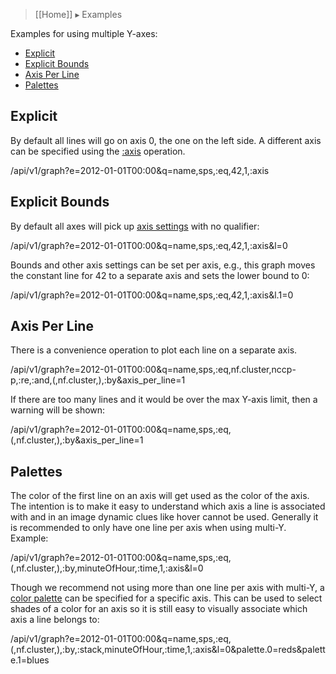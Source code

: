 > [[Home]] ▸ Examples

Examples for using multiple Y-axes:

* [Explicit](#explicit)
* [Explicit Bounds](#explicit-bounds)
* [Axis Per Line](#axis-per-line)
* [Palettes](#palettes)

## Explicit

By default all lines will go on axis 0, the one on the left side. A different axis can be
specified using the [:axis](style-axis) operation.

/api/v1/graph?e=2012-01-01T00:00&q=name,sps,:eq,42,1,:axis

## Explicit Bounds

By default all axes will pick up [axis settings](Graph#y-axis) with no qualifier:

/api/v1/graph?e=2012-01-01T00:00&q=name,sps,:eq,42,1,:axis&l=0

Bounds and other axis settings can be set per axis, e.g., this graph moves the constant line for
42 to a separate axis and sets the lower bound to 0:

/api/v1/graph?e=2012-01-01T00:00&q=name,sps,:eq,42,1,:axis&l.1=0

## Axis Per Line

There is a convenience operation to plot each line on a separate axis.

/api/v1/graph?e=2012-01-01T00:00&q=name,sps,:eq,nf.cluster,nccp-p,:re,:and,(,nf.cluster,),:by&axis_per_line=1

If there are too many lines and it would be over the max Y-axis limit, then a warning will be shown:

/api/v1/graph?e=2012-01-01T00:00&q=name,sps,:eq,(,nf.cluster,),:by&axis_per_line=1

## Palettes

The color of the first line on an axis will get used as the color of the axis. The intention is
to make it easy to understand which axis a line is associated with and in an image dynamic clues
like hover cannot be used. Generally it is recommended to only have one line per axis when using
multi-Y. Example:

/api/v1/graph?e=2012-01-01T00:00&q=name,sps,:eq,(,nf.cluster,),:by,minuteOfHour,:time,1,:axis&l=0

Though we recommend not using more than one line per axis with multi-Y, a
[color palette](Color-Palettes) can be specified for a specific axis. This can be used to
select shades of a color for an axis so it is still easy to visually associate which axis a line
belongs to:

/api/v1/graph?e=2012-01-01T00:00&q=name,sps,:eq,(,nf.cluster,),:by,:stack,minuteOfHour,:time,1,:axis&l=0&palette.0=reds&palette.1=blues
